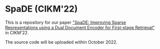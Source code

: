 # SpaDE (CIKM'22)

This is a repository for our paper ["SpaDE: Improving Sparse Representations using a Dual Document Encoder for First-stage Retrieval"](https://arxiv.org/abs/2209.05917) in CIKM'22.

The source code will be uploaded within October 2022.
